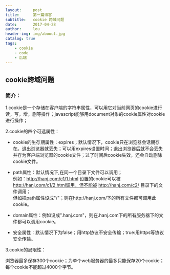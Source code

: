 ```yaml
---
layout:     post
title:      第一篇博客
subtitle:   cookie 跨域问题
date:       2017-04-28
author:     lou
header-img: img/aboout.jpg
catalog: true
tags:
    - cookie
    - code
    - 后端
---
```


## cookie跨域问题 ##
### 简介： ###
1.cookie是一个存储在客户端的字符串属性，可以用它对当前网页的cookie进行读，写，增，删等操作；javascript能够用document对象的cookie属性对cookie进行操作；
  
2.cookie的四个可选属性： 
  
* cookie的生存期属性：expires；默认情况下，cookie只在浏览器会话期存在。退出浏览器就丢失；可以用expires设置时间；退出浏览器后就不会丢失并存为客户端浏览器的cookie文件；过了时间后cookie失效，还会自动删除cookie文件。  
  
* path属性：默认情况下,在同一个目录下文件可以调用；  
例如：http://hanj.com/c1/1.html 设置的cookie可以被 http://hanj.com/c1/2.html调用，但不能被 http://hanj.com/c2/ 目录下的文件调用；  
但如把path属性设成"/"；则在http://hanj.com/下的所有文件都可调用此cookie。  
  
* domain属性：例如设成".hanj.com"，则在.hanj.com下的所有服务器下的文件都可以调用cookie。 
  
* 安全属性：默认情况下为false；用http协议不安全传输；true:用https等协议安全传输。
  
3.cookie的局限性：
  
浏览器最多保存300个cookie；为单个web服务器的最多只能保存20个cookie；每个cookie不能超过4000个字节。

